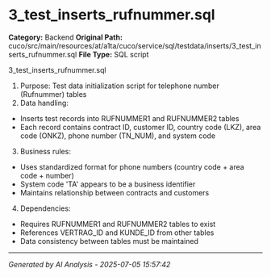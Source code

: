 # 3_test_inserts_rufnummer.sql

**Category:** Backend
**Original Path:** cuco/src/main/resources/at/a1ta/cuco/service/sql/testdata/inserts/3_test_inserts_rufnummer.sql
**File Type:** SQL script

3_test_inserts_rufnummer.sql
1. Purpose: Test data initialization script for telephone number (Rufnummer) tables
2. Data handling:
- Inserts test records into RUFNUMMER1 and RUFNUMMER2 tables
- Each record contains contract ID, customer ID, country code (LKZ), area code (ONKZ), phone number (TN_NUM), and system code
3. Business rules:
- Uses standardized format for phone numbers (country code + area code + number)
- System code 'TA' appears to be a business identifier
- Maintains relationship between contracts and customers
4. Dependencies:
- Requires RUFNUMMER1 and RUFNUMMER2 tables to exist
- References VERTRAG_ID and KUNDE_ID from other tables
- Data consistency between tables must be maintained

---
*Generated by AI Analysis - 2025-07-05 15:57:42*
